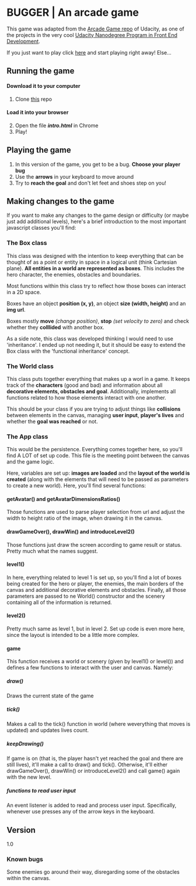# BUGGER | An arcade game

This game was adapted from the [Arcade Game repo](https://github.com/udacity/frontend-nanodegree-arcade-game) of Udacity, as one of the projects in the very cool [Udacity Nanodegree Program in Front End Development](https://www.udacity.com/course/front-end-web-developer-nanodegree--nd001?v=fe2).

If you just want to play click [here](#) and start playing right away! Else...  

## Running the game

#### Download it to your computer

1. Clone [this](#) repo

#### Load it into your browser

2. Open the file __*intro.html*__ in Chrome
3. Play!

## Playing the game 

1. In this version of the game, you get to be a bug. **Choose your player bug**
2. Use the **arrows** in your keyboard to move around
3. Try to **reach the goal** and don't let feet and shoes step on you!

## Making changes to the game 
If you want to make any changes to the game design or difficulty (or maybe just add additional levels), here's a brief introduction to the most important javascript classes you'll find:

### The Box class
This class was designed with the intention to keep everything that can be thought of as a point or entity in space in a logical unit (think Cartesian plane). __All entities in a world are represented as boxes__. This includes the hero character, the enemies, obstacles and boundaries. 

Most functions within this class try to reflect how those boxes can interact in a 2D space. 

Boxes have an object __position (x, y)__, an object __size (width, height)__ and an __img url__. 

Boxes mostly __move__ _(change position)_, __stop__ _(set velocity to zero)_ and check whether they __colllided__ with another box. 

As a side note, this class was developed thinking I would need to use 'inheritance'. I ended up not needing it, but it should be easy to extend the Box class with the 'functional inheritance' concept.

### The World class

This class puts together everything that makes up a worl in a game. It keeps track of the __characters__ (good and bad) and information about all __decorative elements, obstacles and goal__. Additionally, implements all functions related to how those elements interact with one another. 

This should be your class if you are trying to adjust things like __collisions__ between elements in the canvas, managing __user input__, __player's lives__ and whether the __goal was reached__ or not.

### The App class
This would be the persistence. Everything comes together here, so you'll find A LOT of set up code. This file is the meeting point between the canvas and the game logic. 

Here, variables are set up: __images are loaded__ and the __layout of the world is created__ (along with the elements that will need to be passed as parameters to create a new world). Here, you'll find several functions:

#### getAvatar() and getAvatarDimensionsRatios() 
Those functions are used to parse player selection from url and adjust the width to height ratio of the image, when drawing it in the canvas. 

#### drawGameOver(), drawWin() and introduceLevel2()
Those functions just draw the screen according to game result or status. Pretty much what the names suggest.

#### level1()
In here, everything related to level 1 is set up, so you'll find a lot of boxes being created for the hero or player, the enemies, the main borders of the canvas and additional decorative elements and obstacles. Finally, all those parameters are passed to ne World() constructor and the scenery containing all of the information is returned.

#### level2()
Pretty much same as level 1, but in level 2. Set up code is even more here, since the layout is intended to be a little more complex. 

#### game
This function receives a world or scenery (given by level1() or level()) and defines a few functions to interact with the user and canvas. Namely:

##### draw()
Draws the current state of the game

##### tick()
Makes a call to the tick() function in world (where weverything that moves is updated) and updates lives count.

##### keepDrawing()
If game is on (that is, the player hasn't yet reached the goal and there are still lives), it'll make a call to draw() and tick(). Otherwise, it'll either drawGameOver(), drawWin() or introduceLevel2() and call game() again with the new level. 

##### functions to read user input
An event listener is added to read and process user input. Specifically, whenever use presses any of the arrow keys in the keyboard. 


## Version
1.0

### Known bugs
Some enemies go around their way, disregarding some of the obstacles within the canvas. 
